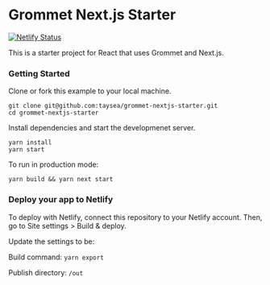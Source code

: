 # Grommet Next.js Starter

[![Netlify Status](https://api.netlify.com/api/v1/badges/eea4b49d-226a-4026-8d10-49d0830e0939/deploy-status)](https://app.netlify.com/sites/grommet-nextjs-starter/deploys)

This is a starter project for React that uses Grommet and Next.js.

### Getting Started

Clone or fork this example to your local machine.

```
git clone git@github.com:taysea/grommet-nextjs-starter.git
cd grommet-nextjs-starter
```

Install dependencies and start the developmenet server.

```
yarn install
yarn start
```

To run in production mode:

```
yarn build && yarn next start
```

### Deploy your app to Netlify

To deploy with Netlify, connect this repository to your Netlify account. Then, go to Site settings > Build & deploy.

Update the settings to be:

Build command: `yarn export`

Publish directory: `/out`
